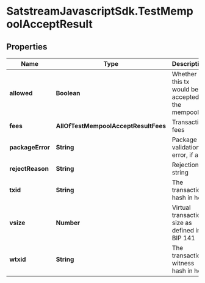 # SatstreamJavascriptSdk.TestMempoolAcceptResult

## Properties
Name | Type | Description | Notes
------------ | ------------- | ------------- | -------------
**allowed** | **Boolean** | Whether this tx would be accepted to the mempool | [optional] 
**fees** | **AllOfTestMempoolAcceptResultFees** | Transaction fees | [optional] 
**packageError** | **String** | Package validation error, if any | [optional] 
**rejectReason** | **String** | Rejection string | [optional] 
**txid** | **String** | The transaction hash in hex | [optional] 
**vsize** | **Number** | Virtual transaction size as defined in BIP 141 | [optional] 
**wtxid** | **String** | The transaction witness hash in hex | [optional] 
